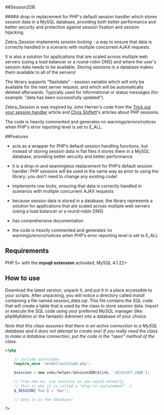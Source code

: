 ##Session2DB

####A drop-in replacement for PHP's default session handler which stores session data in a MySQL database, providing both better performance and better security and protection against session fixation and session hijacking.

Zebra_Session implements *session locking* - a way to ensure that data is correctly handled in a scenario with multiple concurrent AJAX requests.

It is also a solution for applications that are scaled across multiple web servers (using a load balancer or a round-robin DNS) and where the user's session data needs to be available. Storing sessions in a database makes them available to all of the servers!

The library supports "flashdata" - session variable which will only be available for the next server request, and which will be automatically deleted afterwards. Typically used for informational or status messages (for example: "data has been successfully updated").

Zebra_Session is was inspired by John Herren's code from the [Trick out your session handler](http://devzone.zend.com/413/trick-out-your-session-handler/) article and [Chris Shiflett](http://shiflett.org/articles/the-truth-about-sessions)'s articles about PHP sessions.

The code is heavily commented and generates no warnings/errors/notices when PHP's error reporting level is set to E_ALL.

##Features

- acts as a wrapper for PHP’s default session handling functions, but instead of storing session data in flat files it stores them in a MySQL database, providing better security and better performance

- it is a drop-in and seamingless replacement for PHP’s default session handler: PHP sessions will be used in the same way as prior to using the library; you don’t need to change any existing code!

- implements *row locks*, ensuring that data is correctly handled in scenarios with multiple concurrent AJAX requests

- because session data is stored in a database, the library represents a solution for applications that are scaled across multiple web servers (using a load balancer or a round-robin DNS)

- has comprehensive documentation

- the code is heavily commented and generates no warnings/errors/notices when PHP’s error reporting level is set to E_ALL

## Requirements

PHP 5+ with the **mysqli extension** activated, MySQL 4.1.22+

## How to use

Download the latest version, unpack it, and put it in a place accessible to your scripts. After unpacking, you will notice a directory called *install* containing a file named *session_data.sql*. This file contains the SQL code that will create a table that is used by the class to store session data. Import or execute the SQL code using your preferred MySQL manager (like phpMyAdmin or the fantastic Adminer) into a database of your choice.

*Note that this class assumes that there is an active connection to a MySQL database and it does not attempt to create one! If you really need the class to make a database connection, put the code in the "open" method of the class.*

```php
<?php

    // include autoloader
    require_once 'vendor/autoload.php';

    $session = new voku/helper/Session2DB($link, 'sEcUr1tY_c0dE');

    // from now on, use sessions as you would normally
    // this is why it is called a "drop-in replacement" :)
    $_SESSION['foo'] = 'bar';

    // data is in the database!

?>
```
